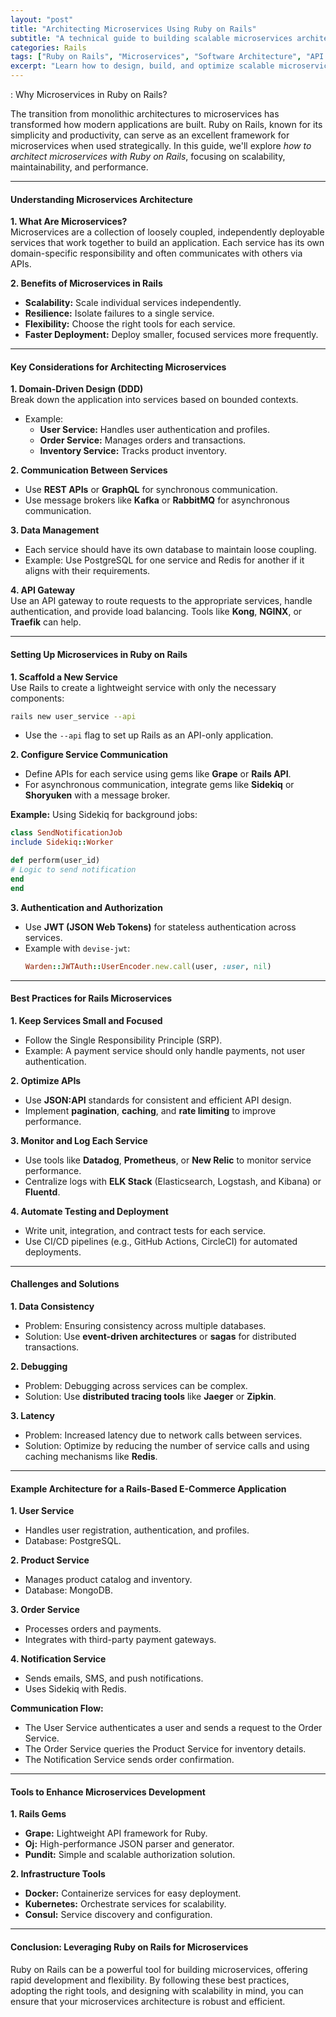 ```yaml
---
layout: "post"
title: "Architecting Microservices Using Ruby on Rails"
subtitle: "A technical guide to building scalable microservices architecture with Ruby on Rails"
categories: Rails
tags: ["Ruby on Rails", "Microservices", "Software Architecture", "API Design", "Scalability", "Service-Oriented Architecture"]
excerpt: "Learn how to design, build, and optimize scalable microservices using Ruby on Rails. Dive into best practices, tools, and strategies for service-oriented architectures."
---
```


: Why Microservices in Ruby on Rails?

The transition from monolithic architectures to microservices has transformed how modern applications are built. Ruby on Rails, known for its simplicity and productivity, can serve as an excellent framework for microservices when used strategically. In this guide, we'll explore *how to architect microservices with Ruby on Rails*, focusing on scalability, maintainability, and performance.

---

#### Understanding Microservices Architecture

**1. What Are Microservices?**  
Microservices are a collection of loosely coupled, independently deployable services that work together to build an application. Each service has its own domain-specific responsibility and often communicates with others via APIs.

**2. Benefits of Microservices in Rails**
- **Scalability:** Scale individual services independently.
- **Resilience:** Isolate failures to a single service.
- **Flexibility:** Choose the right tools for each service.
- **Faster Deployment:** Deploy smaller, focused services more frequently.

---

#### Key Considerations for Architecting Microservices

**1. Domain-Driven Design (DDD)**  
Break down the application into services based on bounded contexts.
- Example:
  - **User Service:** Handles user authentication and profiles.
  - **Order Service:** Manages orders and transactions.
  - **Inventory Service:** Tracks product inventory.

**2. Communication Between Services**
- Use **REST APIs** or **GraphQL** for synchronous communication.
- Use message brokers like **Kafka** or **RabbitMQ** for asynchronous communication.

**3. Data Management**
- Each service should have its own database to maintain loose coupling.
- Example: Use PostgreSQL for one service and Redis for another if it aligns with their requirements.

**4. API Gateway**  
Use an API gateway to route requests to the appropriate services, handle authentication, and provide load balancing. Tools like **Kong**, **NGINX**, or **Traefik** can help.

---

#### Setting Up Microservices in Ruby on Rails

**1. Scaffold a New Service**  
Use Rails to create a lightweight service with only the necessary components:  
```bash
rails new user_service --api
```
- Use the `--api` flag to set up Rails as an API-only application.

**2. Configure Service Communication**
- Define APIs for each service using gems like **Grape** or **Rails API**.
- For asynchronous communication, integrate gems like **Sidekiq** or **Shoryuken** with a message broker.

**Example:** Using Sidekiq for background jobs:  
```ruby
class SendNotificationJob
include Sidekiq::Worker

def perform(user_id)
# Logic to send notification
end
end
```

**3. Authentication and Authorization**
- Use **JWT (JSON Web Tokens)** for stateless authentication across services.
- Example with `devise-jwt`:  
  ```ruby
  Warden::JWTAuth::UserEncoder.new.call(user, :user, nil)
  ```

---

#### Best Practices for Rails Microservices

**1. Keep Services Small and Focused**
- Follow the Single Responsibility Principle (SRP).
- Example: A payment service should only handle payments, not user authentication.

**2. Optimize APIs**
- Use **JSON:API** standards for consistent and efficient API design.
- Implement **pagination**, **caching**, and **rate limiting** to improve performance.

**3. Monitor and Log Each Service**
- Use tools like **Datadog**, **Prometheus**, or **New Relic** to monitor service performance.
- Centralize logs with **ELK Stack** (Elasticsearch, Logstash, and Kibana) or **Fluentd**.

**4. Automate Testing and Deployment**
- Write unit, integration, and contract tests for each service.
- Use CI/CD pipelines (e.g., GitHub Actions, CircleCI) for automated deployments.

---

#### Challenges and Solutions

**1. Data Consistency**
- Problem: Ensuring consistency across multiple databases.
- Solution: Use **event-driven architectures** or **sagas** for distributed transactions.

**2. Debugging**
- Problem: Debugging across services can be complex.
- Solution: Use **distributed tracing tools** like **Jaeger** or **Zipkin**.

**3. Latency**
- Problem: Increased latency due to network calls between services.
- Solution: Optimize by reducing the number of service calls and using caching mechanisms like **Redis**.

---

#### Example Architecture for a Rails-Based E-Commerce Application

**1. User Service**
- Handles user registration, authentication, and profiles.
- Database: PostgreSQL.

**2. Product Service**
- Manages product catalog and inventory.
- Database: MongoDB.

**3. Order Service**
- Processes orders and payments.
- Integrates with third-party payment gateways.

**4. Notification Service**
- Sends emails, SMS, and push notifications.
- Uses Sidekiq with Redis.

**Communication Flow:**
- The User Service authenticates a user and sends a request to the Order Service.
- The Order Service queries the Product Service for inventory details.
- The Notification Service sends order confirmation.

---

#### Tools to Enhance Microservices Development

**1. Rails Gems**
- **Grape:** Lightweight API framework for Ruby.
- **Oj:** High-performance JSON parser and generator.
- **Pundit:** Simple and scalable authorization solution.

**2. Infrastructure Tools**
- **Docker:** Containerize services for easy deployment.
- **Kubernetes:** Orchestrate services for scalability.
- **Consul:** Service discovery and configuration.

---

#### Conclusion: Leveraging Ruby on Rails for Microservices

Ruby on Rails can be a powerful tool for building microservices, offering rapid development and flexibility. By following these best practices, adopting the right tools, and designing with scalability in mind, you can ensure that your microservices architecture is robust and efficient.


